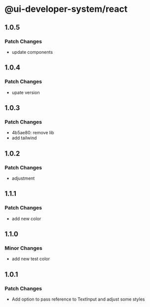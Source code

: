 # @ui-developer-system/react

## 1.0.5

### Patch Changes

- update components

## 1.0.4

### Patch Changes

- upate version

## 1.0.3

### Patch Changes

- 4b5ae80: remove lib
- add tailwind

## 1.0.2

### Patch Changes

- adjustment

## 1.1.1

### Patch Changes

- add new color

## 1.1.0

### Minor Changes

- add new test color

## 1.0.1

### Patch Changes

- Add option to pass reference to TextInput and adjust some styles
